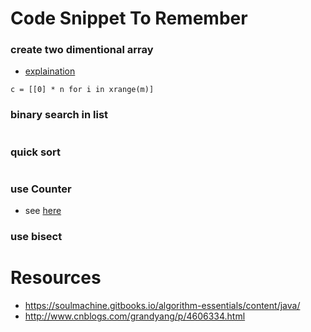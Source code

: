 # Code Snippet To Remember

### create two dimentional array
* [explaination](https://snakify.org/lessons/two_dimensional_lists_arrays/)
```
c = [[0] * n for i in xrange(m)]
```

### binary search in list
```
```

### quick sort
```
```

### use Counter
* see [here](https://docs.python.org/2/library/collections.html#collections.Counter)

### use bisect

# Resources
* https://soulmachine.gitbooks.io/algorithm-essentials/content/java/
* http://www.cnblogs.com/grandyang/p/4606334.html
